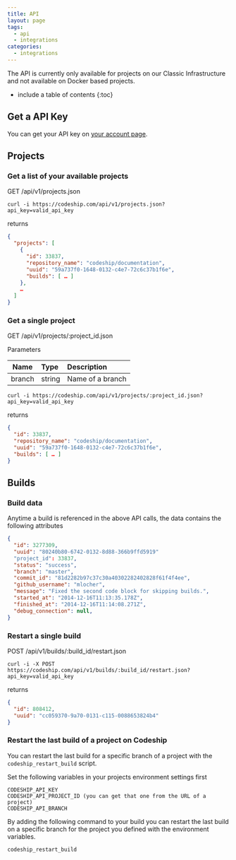 ```yaml
---
title: API
layout: page
tags:
  - api
  - integrations
categories:
  - integrations
---
```


<div class="info-block">
    The API is currently only available for projects on our Classic Infrastructure and not available on Docker based projects.
</div>

* include a table of contents
{:toc}

## Get a API Key

You can get your API key on [your account page](https://codeship.com/user/edit).

## Projects

### Get a list of your available projects

GET /api/v1/projects.json

```shell
curl -i https://codeship.com/api/v1/projects.json?api_key=valid_api_key
```

returns

```json
{
  "projects": [
    {
      "id": 33837,
      "repository_name": "codeship/documentation",
      "uuid": "59a737f0-1648-0132-c4e7-72c6c37b1f6e",
      "builds": [ … ]
    },
    …
  ]
}
```

### Get a single project

GET /api/v1/projects/:project_id.json

Parameters

| Name           | Type       | Description             |
| ---------------|:-----------|:------------------------|
| branch         | string     | Name of a branch        |

```shell
curl -i https://codeship.com/api/v1/projects/:project_id.json?api_key=valid_api_key
```

returns

```json
{
  "id": 33837,
  "repository_name": "codeship/documentation",
  "uuid": "59a737f0-1648-0132-c4e7-72c6c37b1f6e",
  "builds": [ … ]
}
```

## Builds

### Build data

Anytime a build is referenced in the above API calls, the data contains the following attributes

```json
{
  "id": 3277309,
  "uuid": "80240b80-6742-0132-8d88-366b9ffd5919"
  "project_id": 33837,
  "status": "success",
  "branch": "master",
  "commit_id": "81d2282b97c37c30a40302282402828f61f4f4ee",
  "github_username": "mlocher",
  "message": "Fixed the second code block for skipping builds.",
  "started_at": "2014-12-16T11:13:35.178Z",
  "finished_at": "2014-12-16T11:14:08.271Z",
  "debug_connection": null,
}
```

### Restart a single build

POST /api/v1/builds/:build_id/restart.json

```shell
curl -i -X POST https://codeship.com/api/v1/builds/:build_id/restart.json?api_key=valid_api_key
```

returns

```json
{
  "id": 808412,
  "uuid": "cc059370-9a70-0131-c115-0088653824b4"
}
```

### Restart the last build of a project on Codeship

You can restart the last build for a specific branch of a project with the
`codeship_restart_build` script.

Set the following variables in your projects environment settings first

```shell
CODESHIP_API_KEY
CODESHIP_API_PROJECT_ID (you can get that one from the URL of a project)
CODESHIP_API_BRANCH
```

By adding the following command to your build you can restart the last build on a specific
branch for the project you defined with the environment variables.

```shell
codeship_restart_build
```
